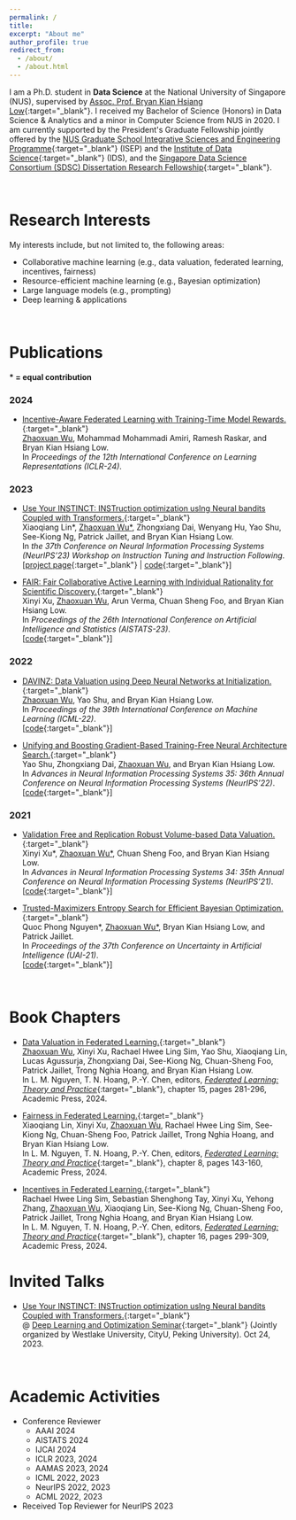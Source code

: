 ```yaml
---
permalink: /
title: 
excerpt: "About me"
author_profile: true
redirect_from: 
  - /about/
  - /about.html
---
```



I am a Ph.D. student in **Data Science** at the National University of Singapore (NUS), supervised by [Assoc. Prof. Bryan Kian Hsiang Low](https://www.comp.nus.edu.sg/~lowkh/research.html){:target="_blank"}. I received my Bachelor of Science (Honors) in Data Science & Analytics and a minor in Computer Science from NUS in 2020. I am currently supported by the President's Graduate Fellowship jointly offered by the [NUS Graduate School Integrative Sciences and Engineering Programme](https://isep.nus.edu.sg/){:target="_blank"} (ISEP) and the
[Institute of Data Science](https://ids.nus.edu.sg/){:target="_blank"} (IDS), and the [Singapore Data Science Consortium (SDSC) Dissertation Research Fellowship](https://sdsc.sg/fellowship/){:target="_blank"}.

<br/>

Research Interests
======
My interests include, but not limited to, the following areas:
* Collaborative machine learning (e.g., data valuation, federated learning, incentives, fairness)
*	Resource-efficient machine learning (e.g., Bayesian optimization)
* Large language models (e.g., prompting)
*	Deep learning & applications

<br/>

Publications
======
**\* = equal contribution**

### 2024

* [Incentive-Aware Federated Learning with Training-Time Model Rewards.](https://openreview.net/forum?id=FlY7WQ2hWS){:target="_blank"} \
<ins>Zhaoxuan Wu</ins>, Mohammad Mohammadi Amiri, Ramesh Raskar, and Bryan Kian Hsiang Low. \
In _Proceedings of the 12th International Conference on Learning Representations (ICLR-24)_.

### 2023

* [Use Your INSTINCT: INSTruction optimization usIng Neural bandits Coupled with Transformers.](https://arxiv.org/abs/2310.02905){:target="_blank"} \
Xiaoqiang Lin\*, <ins>Zhaoxuan Wu\*</ins>, Zhongxiang Dai, Wenyang Hu, Yao Shu, See-Kiong Ng, Patrick Jaillet, and Bryan Kian Hsiang Low. \
In _the 37th Conference on Neural Information Processing Systems (NeurIPS’23) Workshop on Instruction Tuning and Instruction Following_. \
\[[project page](https://xqlin98.github.io/INSTINCT){:target="_blank"} | [code](https://github.com/xqlin98/INSTINCT){:target="_blank"}\]

* [FAIR: Fair Collaborative Active Learning with Individual Rationality for Scientific Discovery.](https://proceedings.mlr.press/v206/xu23e.html){:target="_blank"} \
Xinyi Xu, <ins>Zhaoxuan Wu</ins>, Arun Verma, Chuan Sheng Foo, and Bryan Kian Hsiang Low. \
In _Proceedings of the 26th International Conference on Artificial Intelligence and Statistics (AISTATS-23)_. \
\[[code](https://github.com/XinyiYS/FAIR){:target="_blank"}\]

### 2022

* [DAVINZ: Data Valuation using Deep Neural Networks at Initialization.](https://proceedings.mlr.press/v162/wu22j.html){:target="_blank"} \
<ins>Zhaoxuan Wu</ins>, Yao Shu, and Bryan Kian Hsiang Low. \
In _Proceedings of the 39th International Conference on Machine Learning (ICML-22)_. \
\[[code](https://github.com/ZhaoxuanWu/DAVINZ-DataValuation){:target="_blank"}\]


* [Unifying and Boosting Gradient-Based Training-Free Neural Architecture Search.](https://proceedings.neurips.cc/paper_files/paper/2022/hash/d4e8355bcc5ac0a8b30aaac05fccc1f6-Abstract-Conference.html){:target="_blank"} \
Yao Shu, Zhongxiang Dai, <ins>Zhaoxuan Wu</ins>, and Bryan Kian Hsiang Low. \
In _Advances in Neural Information Processing Systems 35: 36th Annual Conference on Neural Information Processing Systems (NeurIPS’22)_. \
\[[code](https://github.com/shuyao95/HNAS){:target="_blank"}\]

### 2021

* [Validation Free and Replication Robust Volume-based Data Valuation.](https://proceedings.neurips.cc/paper/2021/hash/59a3adea76fadcb6dd9e54c96fc155d1-Abstract.html){:target="_blank"} \
Xinyi Xu\*, <ins>Zhaoxuan Wu\*</ins>, Chuan Sheng Foo, and Bryan Kian Hsiang Low. \
In _Advances in Neural Information Processing Systems 34: 35th Annual Conference on Neural Information Processing Systems (NeurIPS’21)_. \
\[[code](https://github.com/ZhaoxuanWu/VolumeBased-DataValuation){:target="_blank"}\]

* [Trusted-Maximizers Entropy Search for Efficient Bayesian Optimization.](https://proceedings.mlr.press/v161/nguyen21d/nguyen21d.pdf){:target="_blank"}  \
Quoc Phong Nguyen\*, <ins>Zhaoxuan Wu\*</ins>, Bryan Kian Hsiang Low, and Patrick Jaillet. \
In _Proceedings of the 37th Conference on Uncertainty in Artificial Intelligence (UAI-21)_. \
\[[code](https://github.com/ZhaoxuanWu/Trusted-Maximizers-Entropy-Search-BO){:target="_blank"}\]

<br/>

Book Chapters
======

* [Data Valuation in Federated Learning.](https://www.sciencedirect.com/science/article/abs/pii/B9780443190377000247){:target="_blank"} \
<ins>Zhaoxuan Wu</ins>, Xinyi Xu, Rachael Hwee Ling Sim, Yao Shu, Xiaoqiang Lin, Lucas Agussurja, Zhongxiang Dai, See-Kiong Ng, Chuan-Sheng Foo, Patrick Jaillet, Trong Nghia Hoang, and Bryan Kian Hsiang Low. \
In L. M. Nguyen, T. N. Hoang, P.-Y. Chen, editors, [_Federated Learning: Theory and Practice_](https://www.sciencedirect.com/book/9780443190377/federated-learning){:target="_blank"}, chapter 15, pages 281-296, Academic Press, 2024.

* [Fairness in Federated Learning.](https://www.sciencedirect.com/science/article/abs/pii/B9780443190377000168){:target="_blank"} \
Xiaoqiang Lin, Xinyi Xu, <ins>Zhaoxuan Wu</ins>, Rachael Hwee Ling Sim, See-Kiong Ng, Chuan-Sheng Foo, Patrick Jaillet, Trong Nghia Hoang, and Bryan Kian Hsiang Low. \
In L. M. Nguyen, T. N. Hoang, P.-Y. Chen, editors, [_Federated Learning: Theory and Practice_](https://www.sciencedirect.com/book/9780443190377/federated-learning){:target="_blank"}, chapter 8, pages 143-160, Academic Press, 2024.

* [Incentives in Federated Learning.](https://www.sciencedirect.com/science/article/abs/pii/B9780443190377000260){:target="_blank"} \
Rachael Hwee Ling Sim, Sebastian Shenghong Tay, Xinyi Xu, Yehong Zhang, <ins>Zhaoxuan Wu</ins>, Xiaoqiang Lin, See-Kiong Ng, Chuan-Sheng Foo, Patrick Jaillet, Trong Nghia Hoang, and Bryan Kian Hsiang Low. \
In L. M. Nguyen, T. N. Hoang, P.-Y. Chen, editors, [_Federated Learning: Theory and Practice_](https://www.sciencedirect.com/book/9780443190377/federated-learning){:target="_blank"}, chapter 16, pages 299-309, Academic Press, 2024.

Invited Talks
======

* [Use Your INSTINCT: INSTruction optimization usIng Neural bandits Coupled with Transformers.](https://www.bilibili.com/video/BV14C4y1n7Ji){:target="_blank"} \
@ [Deep Learning and Optimization Seminar](https://dlo-seminar.github.io/){:target="_blank"} (Jointly organized by Westlake University, CityU, Peking University). Oct 24, 2023.

<br/>

Academic Activities
======

* Conference Reviewer
  * AAAI 2024
  * AISTATS 2024
  * IJCAI 2024
  * ICLR 2023, 2024
  * AAMAS 2023, 2024
  * ICML 2022, 2023
  * NeurIPS 2022, 2023
  * ACML 2022, 2023
* Received Top Reviewer for NeurIPS 2023